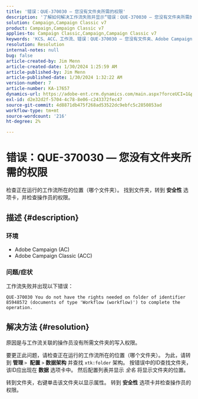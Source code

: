```yaml
---
title: '错误：QUE-370030 — 您没有文件夹所需的权限'
description: '了解如何解决工作流失败并显示“错误：QUE-370030 — 您没有文件夹所需的权限”的Adobe Campaign问题。'
solution: Campaign,Campaign Classic v7
product: Campaign,Campaign Classic v7
applies-to: Campaign Classic,Campaign,Campaign Classic v7
keywords: 'KCS、ACC、工作流、错误：QUE-370030 — 您没有文件夹、Adobe Campaign Classic、疑难解答、Adobe Campaign所需的权限'
resolution: Resolution
internal-notes: null
bug: false
article-created-by: Jim Menn
article-created-date: 1/30/2024 1:25:59 AM
article-published-by: Jim Menn
article-published-date: 1/30/2024 1:32:22 AM
version-number: 7
article-number: KA-17657
dynamics-url: https://adobe-ent.crm.dynamics.com/main.aspx?forceUCI=1&pagetype=entityrecord&etn=knowledgearticle&id=7bcf7580-0ebf-ee11-9079-6045bd006268
exl-id: d2e32d2f-5704-4c78-8e06-c243372fec47
source-git-commit: 4d8871db475f268ad53522dc9ebfc5c2850853ad
workflow-type: tm+mt
source-wordcount: '216'
ht-degree: 2%

---
```


# 错误：QUE-370030 — 您没有文件夹所需的权限


检查正在运行的工作流所在的位置（哪个文件夹）。 找到文件夹，转到 <b>安全性</b> 选项卡，并检查操作员的权限。

## 描述 {#description}


### <b>环境</b>

- Adobe Campaign (AC)
- Adobe Campaign Classic (ACC)


### <b>问题/症状</b>

工作流失败并出现以下错误：


```
QUE-370030 You do not have the rights needed on folder of identifier 85948572 (documents of type 'Workflow (workflow)') to complete the operation.
```



## 解决方法 {#resolution}


原因是与工作流关联的操作员没有所需文件夹的写入权限。

要更正此问题，请检查正在运行的工作流所在的位置（哪个文件夹）。 为此，请转到 <b>管理 </b>`>`  <b>配置</b> `>`  <b>数据架构</b> 并查找 `xtk:folder` 架构。 按错误中的ID查找文件夹，该ID应出现在 <b>数据</b> 选项卡中。 然后配置列表并显示 *全名* 将显示文件夹的位置。

转到文件夹，右键单击该文件夹以显示属性。 转到 <b>安全性</b> 选项卡并检查操作员的权限。
